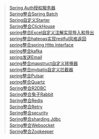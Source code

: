 > [Spring Auth授权服务器](spring-authorization-server-demo)<br>
> [Spring整合Spring Batch](spring-batch-demo)<br>
> [Spring自定义Starter](spring-boot-starter-demo)<br>
> [Spring整合ClickHouse](spring-clickhouse-demo)<br>
> [spring整合Excel自定义注解实现导入和导出](spring-excel-demo)<br>
> [spring整合hateoas实现restful风格返回](spring-hateoas-demo)<br>
> [spring整合spring Http Interface](spring-http-demo)<br>
> [spring整合kafka](spring-kafka-demo)<br>
> [spring发送Email](spring-mail-demo)<br>
> [spring整合mapstruct自定义转换器](spring-mapstruct-demo)<br>
> [spring整合mybatis自定义拦截器](spring-mybatis-demo)<br>
> [spring整合Pulsar](spring-pulsar-demo)<br>
> [spring整合Quartz](spring-quartz-demo)<br>
> [Spring整合R2DBC](spring-r2dbc-demo)<br>
> [Spring整合兔子Rabbit](spring-rabbit-demo)<br>
> [Spring整合Redis](spring-redis-demo)<br>
> [Spring整合Retry](spring-retry-demo)<br>
> [Spring整合security](spring-security-demo)<br>
> [Spring整合sharding Jdbc](spring-shardingsphere-jdbc-demo)<br>
> [Spring整合Websocket](spring-websocket-demo)<br>
> [Spring整合Zookeeper](spring-zookeeper-demo)<br>
